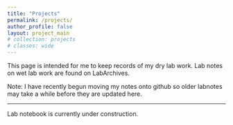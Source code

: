 ```yaml
---
title: "Projects"
permalink: /projects/
author_profile: false
layout: project_main
# collection: projects
# classes: wide
---
```


This page is intended for me to keep records of my dry lab work. Lab notes on wet lab work are found on LabArchives.

Note: I have recently begun moving my notes onto github so older labnotes may take a while before they are updated here.

***

Lab notebook is currently under construction.

<!-- Lab notes grouped by project:

[Pf phage](./pf_phage)

[breseq tools](./breseq_tools)

[website](./website)

[other](./other) -->